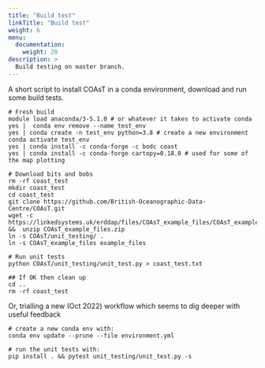```yaml
---
title: "Build test"
linkTitle: "Build test"
weight: 6
menu:
  documentation:
    weight: 20
description: >
  Build testing on master branch.
---
```


A short script to install COAsT in a conda environment, download and run some
build tests.

```shell
# Fresh build
module load anaconda/3-5.1.0 # or whatever it takes to activate conda
yes |  conda env remove --name test_env
yes | conda create -n test_env python=3.8 # create a new environment
conda activate test_env
yes | conda install -c conda-forge -c bodc coast
yes | conda install -c conda-forge cartopy=0.18.0 # used for some of the map plotting

# Download bits and bobs
rm -rf coast_test
mkdir coast_test
cd coast_test
git clone https://github.com/British-Oceanographic-Data-Centre/COAsT.git
wget -c https://linkedsystems.uk/erddap/files/COAsT_example_files/COAsT_example_files.zip &&  unzip COAsT_example_files.zip
ln -s COAsT/unit_testing/ .
ln -s COAsT_example_files example_files

# Run unit tests
python COAsT/unit_testing/unit_test.py > coast_test.txt

## If OK then clean up
cd ..
rm -rf coast_test
```

Or, trialling a new (Oct 2022) workflow which seems to dig deeper with useful feedback
```shell
# create a new conda env with:
conda env update --prune --file environment.yml

# run the unit tests with:
pip install . && pytest unit_testing/unit_test.py -s
```
